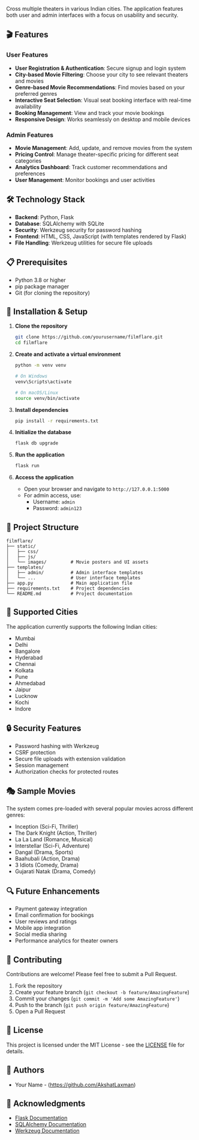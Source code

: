 Cross multiple theaters in various Indian cities. The application features both user and admin interfaces with a focus on usability and security.

## 🎬 Features

### User Features
- **User Registration & Authentication**: Secure signup and login system
- **City-based Movie Filtering**: Choose your city to see relevant theaters and movies
- **Genre-based Movie Recommendations**: Find movies based on your preferred genres
- **Interactive Seat Selection**: Visual seat booking interface with real-time availability
- **Booking Management**: View and track your movie bookings
- **Responsive Design**: Works seamlessly on desktop and mobile devices

### Admin Features
- **Movie Management**: Add, update, and remove movies from the system
- **Pricing Control**: Manage theater-specific pricing for different seat categories
- **Analytics Dashboard**: Track customer recommendations and preferences
- **User Management**: Monitor bookings and user activities

## 🛠️ Technology Stack

- **Backend**: Python, Flask
- **Database**: SQLAlchemy with SQLite
- **Security**: Werkzeug security for password hashing
- **Frontend**: HTML, CSS, JavaScript (with templates rendered by Flask)
- **File Handling**: Werkzeug utilities for secure file uploads

## 📋 Prerequisites

- Python 3.8 or higher
- pip package manager
- Git (for cloning the repository)

## 🚀 Installation & Setup

1. **Clone the repository**
   ```bash
   git clone https://github.com/yourusername/filmflare.git
   cd filmflare
   ```

2. **Create and activate a virtual environment**
   ```bash
   python -m venv venv
   
   # On Windows
   venv\Scripts\activate
   
   # On macOS/Linux
   source venv/bin/activate
   ```

3. **Install dependencies**
   ```bash
   pip install -r requirements.txt
   ```

4. **Initialize the database**
   ```bash
   flask db upgrade
   ```

5. **Run the application**
   ```bash
   flask run
   ```

6. **Access the application**
   - Open your browser and navigate to `http://127.0.0.1:5000`
   - For admin access, use:
     - Username: `admin`
     - Password: `admin123`

## 📁 Project Structure

```
filmflare/
├── static/
│   ├── css/
│   ├── js/
│   └── images/         # Movie posters and UI assets
├── templates/
│   ├── admin/          # Admin interface templates
│   └── ...             # User interface templates
├── app.py              # Main application file
├── requirements.txt    # Project dependencies
└── README.md           # Project documentation
```

## 🎥 Supported Cities

The application currently supports the following Indian cities:
- Mumbai
- Delhi
- Bangalore
- Hyderabad
- Chennai
- Kolkata
- Pune
- Ahmedabad
- Jaipur
- Lucknow
- Kochi
- Indore

## 🔒 Security Features

- Password hashing with Werkzeug
- CSRF protection
- Secure file uploads with extension validation
- Session management
- Authorization checks for protected routes

## 🎭 Sample Movies

The system comes pre-loaded with several popular movies across different genres:
- Inception (Sci-Fi, Thriller)
- The Dark Knight (Action, Thriller)
- La La Land (Romance, Musical)
- Interstellar (Sci-Fi, Adventure)
- Dangal (Drama, Sports)
- Baahubali (Action, Drama)
- 3 Idiots (Comedy, Drama)
- Gujarati Natak (Drama, Comedy)

## 🔍 Future Enhancements

- Payment gateway integration
- Email confirmation for bookings
- User reviews and ratings
- Mobile app integration
- Social media sharing
- Performance analytics for theater owners

## 🤝 Contributing

Contributions are welcome! Please feel free to submit a Pull Request.

1. Fork the repository
2. Create your feature branch (`git checkout -b feature/AmazingFeature`)
3. Commit your changes (`git commit -m 'Add some AmazingFeature'`)
4. Push to the branch (`git push origin feature/AmazingFeature`)
5. Open a Pull Request

## 📄 License

This project is licensed under the MIT License - see the [LICENSE](LICENSE) file for details.

## 👥 Authors

- Your Name - (https://github.com/AkshatLaxman)

## 🙏 Acknowledgments

- [Flask Documentation](https://flask.palletsprojects.com/)
- [SQLAlchemy Documentation](https://docs.sqlalchemy.org/)
- [Werkzeug Documentation](https://werkzeug.palletsprojects.com/)
